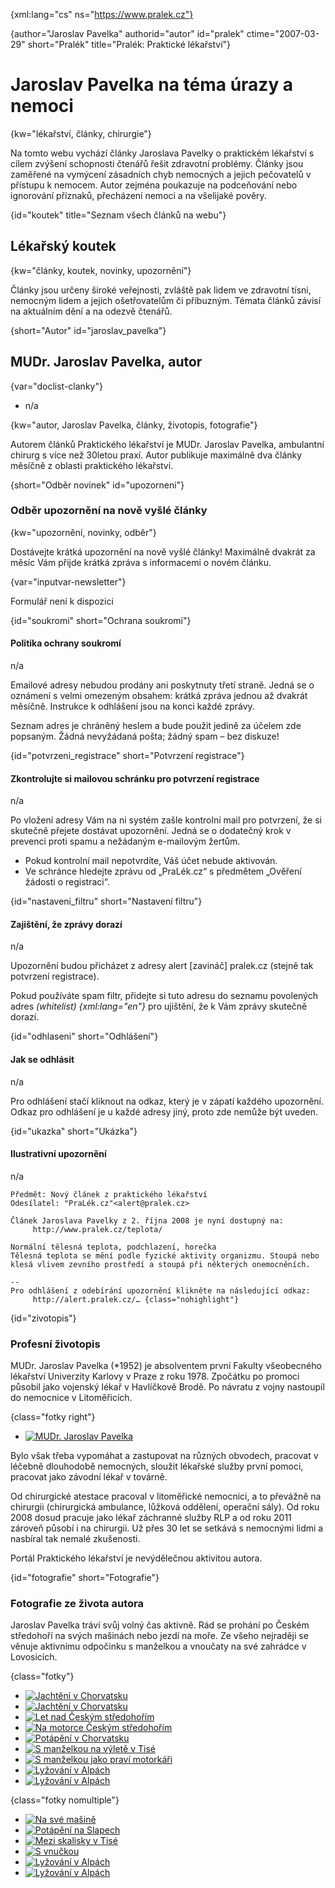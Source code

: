 
{xml:lang="cs" ns="https://www.pralek.cz"}

{author="Jaroslav Pavelka" authorid="autor" id="pralek" ctime="2007-03-29" short="Pralék" title="Pralék: Praktické lékařství"}

# Jaroslav Pavelka na téma úrazy a nemoci

{kw="lékařství, články, chirurgie"}

Na tomto webu vychází články Jaroslava Pavelky o praktickém lékařství s cílem zvýšení schopnosti čtenářů řešit zdravotní problémy. Články jsou zaměřené na vymýcení zásadních chyb nemocných a jejich pečovatelů v přístupu k nemocem. Autor zejména poukazuje na podceňování nebo ignorování příznaků, přecházení nemoci a na všelijaké pověry.

{id="koutek" title="Seznam všech článků na webu"}

## Lékařský koutek

{kw="články, koutek, novinky, upozornění"}

Články jsou určeny široké veřejnosti, zvláště pak lidem ve zdravotní tísni, nemocným lidem a jejich ošetřovatelům či příbuzným. Témata článků závisí na aktuálním dění a na odezvě čtenářů.

{short="Autor" id="jaroslav_pavelka"}

## MUDr. Jaroslav Pavelka, autor

{var="doclist-clanky"}

  * n/a

{kw="autor, Jaroslav Pavelka, články, životopis, fotografie"}

Autorem článků Praktického lékařství je MUDr. Jaroslav Pavelka, ambulantní chirurg s více než 30letou praxí. Autor publikuje maximálně dva články měsíčně z oblasti praktického lékařství.

{short="Odběr novinek" id="upozorneni"}

### Odběr upozornění na nově vyšlé články

{kw="upozornění, novinky, odběr"}

Dostávejte krátká upozornění na nově vyšlé články! Maximálně dvakrát za měsíc Vám přijde krátká zpráva s informacemi o novém článku.

{var="inputvar-newsletter"}

Formulář není k dispozici

{id="soukromi" short="Ochrana soukromí"}

#### Politika ochrany soukromí

n/a

Emailové adresy nebudou prodány ani poskytnuty třetí straně. Jedná se o oznámení s velmi omezeným obsahem: krátká zpráva jednou až dvakrát měsíčně. Instrukce k odhlášení jsou na konci každé zprávy.

Seznam adres je chráněný heslem a bude použit jedině za účelem zde popsaným. Žádná nevyžádaná pošta; žádný spam – bez diskuze!

{id="potvrzeni_registrace" short="Potvrzení registrace"}

#### Zkontrolujte si mailovou schránku pro potvrzení registrace

n/a

Po vložení adresy Vám na ni systém zašle kontrolní mail pro potvrzení, že si skutečně přejete dostávat upozornění. Jedná se o dodatečný krok v prevenci proti spamu a nežádaným e-mailovým žertům.

  * Pokud kontrolní mail nepotvrdíte, Váš účet nebude aktivován.
  * Ve schránce hledejte zprávu od „PraLék.cz“ s předmětem „Ověření žádosti o registraci“.

{id="nastaveni_filtru" short="Nastavení filtru"}

#### Zajištění, že zprávy dorazí

n/a

Upozornění budou přicházet z adresy alert [zavináč] pralek.cz (stejně tak potvrzení registrace).

Pokud používáte spam filtr, přidejte si tuto adresu do seznamu povolených adres _(whitelist) {xml:lang="en"}_ pro ujištění, že k Vám zprávy skutečně dorazí.

{id="odhlaseni" short="Odhlášení"}

#### Jak se odhlásit

n/a

Pro odhlášení stačí kliknout na odkaz, který je v zápatí každého upozornění. Odkaz pro odhlášení je u každé adresy jiný, proto zde nemůže být uveden.

{id="ukazka" short="Ukázka"}

#### Ilustrativní upozornění

n/a

    Předmět: Nový článek z praktického lékařství
    Odesílatel: "PraLék.cz"<alert@pralek.cz>
    
    Článek Jaroslava Pavelky z 2. října 2008 je nyní dostupný na:
         http://www.pralek.cz/teplota/
    
    Normální tělesná teplota, podchlazení, horečka
    Tělesná teplota se mění podle fyzické aktivity organizmu. Stoupá nebo
    klesá vlivem zevního prostředí a stoupá při některých onemocněních.
    
    -- 
    Pro odhlášení z odebírání upozornění klikněte na následující odkaz:
         http://alert.pralek.cz/… {class="nohighlight"}

{id="zivotopis"}

### Profesní životopis

MUDr. Jaroslav Pavelka (*1952) je absolventem první Fakulty všeobecného lékařství Univerzity Karlovy v Praze z roku 1978. Zpočátku po promoci působil jako vojenský lékař v Havlíčkově Brodě. Po návratu z vojny nastoupil do nemocnice v Litoměřicích.

{class="fotky right"}

  * [![MUDr. Jaroslav Pavelka][1]][2]

Bylo však třeba vypomáhat a zastupovat na různých obvodech, pracovat v léčebně dlouhodobě nemocných, sloužit lékařské služby první pomoci, pracovat jako závodní lékař v továrně.

Od chirurgické atestace pracoval v litoměřické nemocnici, a to převážně na chirurgii (chirurgická ambulance, lůžková oddělení, operační sály). Od roku 2008 dosud pracuje jako lékař záchranné služby RLP a od roku 2011 zároveň působí i na chirurgii. Už přes 30 let se setkává s nemocnými lidmi a nasbíral tak nemalé zkušenosti.

Portál Praktického lékařství je nevýdělečnou aktivitou autora.

{id="fotografie" short="Fotografie"}

### Fotografie ze života autora

Jaroslav Pavelka tráví svůj volný čas aktivně. Rád se prohání po Českém středohoří na svých mašinách nebo jezdí na moře. Ze všeho nejraději se věnuje aktivnímu odpočinku s manželkou a vnoučaty na své zahrádce v Lovosicích.

{class="fotky"}

  * [![Jachtění v Chorvatsku][3]][4]
  * [![Jachtění v Chorvatsku][5]][6]
  * [![Let nad Českým středohořím][7]][8]
  * [![Na motorce Českým středohořím][9]][10]
  * [![Potápění v Chorvatsku][11]][12]
  * [![S manželkou na výletě v Tisé][13]][14]
  * [![S manželkou jako praví motorkáři][15]][16]
  * [![Lyžování v Alpách][17]][18]
  * [![Lyžování v Alpách][19]][20]

{class="fotky nomultiple"}

  * [![Na své mašině][21]][22]
  * [![Potápění na Slapech][23]][24]
  * [![Mezi skalisky v Tisé][25]][26]
  * [![S vnučkou][27]][28]
  * [![Lyžování v Alpách][29]][30]
  * [![Lyžování v Alpách][31]][32]

 [1]: /files/thumbs/jaroslav_pavelka-detail.jpg "MUDr. Jaroslav Pavelka"
 [2]: /files/big/jaroslav_pavelka-detail.jpg
 [3]: /files/thumbs/jaroslav_pavelka-h03.jpg "Jachtění v Chorvatsku"
 [4]: /files/big/jaroslav_pavelka-h03.jpg
 [5]: /files/thumbs/jaroslav_pavelka-h04.jpg "Jachtění v Chorvatsku"
 [6]: /files/big/jaroslav_pavelka-h04.jpg
 [7]: /files/thumbs/jaroslav_pavelka-h05.jpg "Let nad Českým středohořím"
 [8]: /files/big/jaroslav_pavelka-h05.jpg
 [9]: /files/thumbs/jaroslav_pavelka-h06.jpg "Na motorce Českým středohořím"
 [10]: /files/big/jaroslav_pavelka-h06.jpg
 [11]: /files/thumbs/jaroslav_pavelka-h07.jpg "Potápění v Chorvatsku"
 [12]: /files/big/jaroslav_pavelka-h07.jpg
 [13]: /files/thumbs/jaroslav_pavelka-h08.jpg "S manželkou na výletě v Tisé"
 [14]: /files/big/jaroslav_pavelka-h08.jpg
 [15]: /files/thumbs/jaroslav_pavelka-h09.jpg "S manželkou jako praví motorkáři"
 [16]: /files/big/jaroslav_pavelka-h09.jpg
 [17]: /files/thumbs/jaroslav_pavelka-h10.jpg "Lyžování v Alpách"
 [18]: /files/big/jaroslav_pavelka-h10.jpg
 [19]: /files/thumbs/jaroslav_pavelka-h11.jpg "Lyžování v Alpách"
 [20]: /files/big/jaroslav_pavelka-h11.jpg
 [21]: /files/thumbs/jaroslav_pavelka-v01.jpg "Na své mašině"
 [22]: /files/big/jaroslav_pavelka-v01.jpg
 [23]: /files/thumbs/jaroslav_pavelka-v02.jpg "Potápění na Slapech"
 [24]: /files/big/jaroslav_pavelka-v02.jpg
 [25]: /files/thumbs/jaroslav_pavelka-v03.jpg "Mezi skalisky v Tisé"
 [26]: /files/big/jaroslav_pavelka-v03.jpg
 [27]: /files/thumbs/jaroslav_pavelka-v04.jpg "S vnučkou"
 [28]: /files/big/jaroslav_pavelka-v04.jpg
 [29]: /files/thumbs/jaroslav_pavelka-v05.jpg "Lyžování v Alpách"
 [30]: /files/big/jaroslav_pavelka-v05.jpg
 [31]: /files/thumbs/jaroslav_pavelka-v06.jpg "Lyžování v Alpách"
 [32]: /files/big/jaroslav_pavelka-v06.jpg

